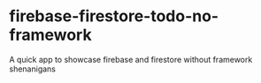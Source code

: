 # firebase-firestore-todo-no-framework
A quick app to showcase firebase and firestore without framework shenanigans
